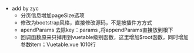 - add by zyc
  + 分页信息增加pageSize选项
  + 修改为bootstrap风格，直接修改源码，不是按插件方方式
  + apendParams 去除key：params ,将appendParams直接放到根下
  + 回调函数原来只掉用到vuetable级别函数，这里增加$root函数，同时增加参数item；Vuetable.vue 1010行
